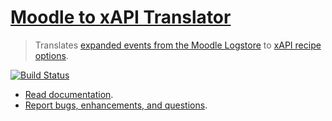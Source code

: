# [Moodle to xAPI Translator](https://github.com/LearningLocker/Moodle-xAPI-Translator)
> Translates [expanded events from the Moodle Logstore](https://github.com/LearningLocker/Moodle-Log-Expander) to [xAPI recipe options](https://github.com/LearningLocker/xAPI-Recipe-Emitter).

[![Build Status](https://travis-ci.org/LearningLocker/Moodle-xAPI-Translator.svg?branch=master)](https://travis-ci.org/LearningLocker/Moodle-xAPI-Translator)

- [Read documentation](/docs).
- [Report bugs, enhancements, and questions](/contributing.md#issue-templates).
